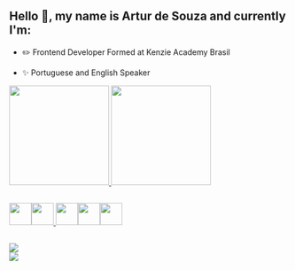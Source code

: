 ## Hello 👋, my name is Artur de Souza and currently I'm:


- ✏️ Frontend Developer Formed at Kenzie Academy Brasil

- ✨ Portuguese and English Speaker

<div>
<a href="https://github.com/arthwrjf">
<img height="180em" src="https://github-readme-stats.vercel.app/api/top-langs/?username=arthwrjf&layout=compact&langs_count=7&theme=dracula"/>
<img height="180em" src="https://github-readme-stats.vercel.app/api?username=arthwrjf&show_icons=true&theme=dracula&include_all_commits=true&count_private=true"/>
</div>


##


<img src="https://cdn.jsdelivr.net/gh/devicons/devicon/icons/html5/html5-original.svg" width="40" height="40" /><img src="https://cdn.jsdelivr.net/gh/devicons/devicon/icons/javascript/javascript-original.svg" width="40" height="40" />
<img src="https://cdn.jsdelivr.net/gh/devicons/devicon/icons/css3/css3-original.svg" width="40" height="40"/><img src="https://cdn.jsdelivr.net/gh/devicons/devicon/icons/react/react-original.svg" width="40" height="40" /><img src="https://cdn.jsdelivr.net/gh/devicons/devicon/icons/typescript/typescript-original.svg" width="40" height="40"/> 

##
<a href="https://www.linkedin.com/in/artur-augusto-de-souza-30695b245/" target="_blank"><img src="https://img.shields.io/badge/-LinkedIn-%230077B5?style=for-the-badge&logo=linkedin&logoColor=white" target="_blank"></a>  
<a href = "mailto:artur.infected@gmail.com"><img src="https://img.shields.io/badge/Gmail-D14836?style=for-the-badge&logo=gmail&logoColor=white" target="_blank"></a>


